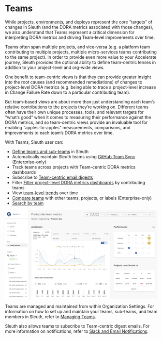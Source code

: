 # Teams

While [projects](../projects/), [environments](../environment-support.md), and [deploys](../deploy-cards.md) represent the core "targets" of changes in Sleuth (and the DORA metrics associated with those changes), we also understand that Teams represent a critical dimension for interpreting DORA metrics and driving Team-level improvements over time.&#x20;

Teams often span multiple projects, and vice-versa (e.g. a platform team contributing to multiple projects, multiple micro-services teams contributing to the same project). In order to provide even more value to your Accelerate journey, Sleuth provides the optional ability to define team-centric lenses in addition to your project-level and org-wide views.

One benefit to team-centric views is that they can provide greater insight into the root causes (and recommended remediations) of changes to project-level DORA metrics (e.g. being able to trace a project-level increase in Change Failure Rate down to a particular contributing team).

But team-based views are about more than just understanding each team’s relative contributions to the projects they’re working on. Different teams often have their own unique processes, tools, and relevant targets for “what’s good” when it comes to measuring their performance against the DORA metrics, and so team-centric views provide an invaluable tool for enabling “apples-to-apples” measurements, comparisons, and improvements to each team’s DORA metrics over time.

With Teams, Sleuth user can:

* [Define teams and sub-teams](../../settings/organization/teams.md) in Sleuth
* Automatically maintain Sleuth teams using [GitHub Team Sync](../../settings/organization/teams.md) (Enterprise-only)
* Track teams across projects with Team-centric DORA metrics dashboards
* Subscribe to [Team-centric email digests](../../notifications.md)
* Filter [Filter project-level DORA metrics dashboards](../projects/) by contributing teams
* View [team-level trends](../organization/trends.md) over time
* [Compare teams](../organization/compare.md) with other teams, projects, or labels (Enterprise-only)
* [Search by team](../organization/search.md)

![](<../../.gitbook/assets/image (20).png>)

Teams are managed and maintained from within Organization Settings. For information on how to set up and maintain your teams, sub-teams, and team members in Sleuth, refer to [Managing Teams](../../settings/organization/teams.md).&#x20;

Sleuth also allows teams to subscribe to Team-centric digest emails. For more information on notifications, refer to [Slack and Email Notifications](../../notifications.md).&#x20;
